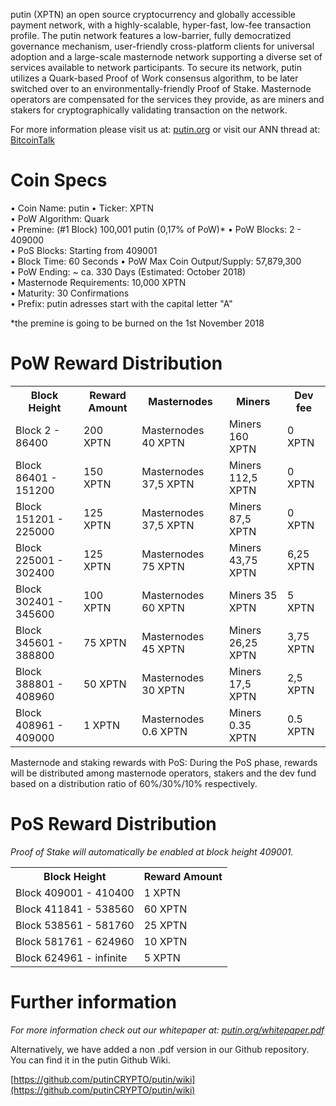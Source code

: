 
putin (XPTN) an open source cryptocurrency and globally accessible payment network, with a highly-scalable, hyper-fast, low-fee transaction profile. The putin network features a low-barrier, fully democratized governance mechanism, user-friendly cross-platform clients for universal adoption and a large-scale masternode network supporting a diverse set of services available to network participants. To secure its network, putin utilizes a Quark-based Proof of Work consensus algorithm, to be later switched over to an environmentally-friendly Proof of Stake. Masternode operators are compensated for the services they provide, as are miners and stakers for cryptographically validating transaction on the network.

For more information please visit us at: [putin.org](https://putin.org/) or visit our ANN thread at: [BitcoinTalk](https://bitcointalk.org/index.php?topic=2343884.0)

# Coin Specs

• Coin Name: putin
• Ticker: XPTN  
• PoW Algorithm: Quark  
• Premine: (#1 Block) 100,001 putin (0,17% of PoW)*
• PoW Blocks: 2 - 409000  
• PoS Blocks: Starting from 409001  
• Block Time: 60 Seconds
• PoW Max Coin Output/Supply: 57,879,300  
• PoW Ending: ~ ca. 330 Days (Estimated: October 2018)  
• Masternode Requirements: 10,000 XPTN  
• Maturity: 30 Confirmations  
• Prefix: putin adresses start with the capital letter "A"

*the premine is going to be burned on the 1st November 2018

# PoW Reward Distribution

<table>
  <tr><th>Block Height</th><th>Reward Amount</th><th>Masternodes</th><th>Miners</th><th>Dev fee</th></tr>
  <tr><td>Block 2 - 86400</td><td>200 XPTN</td><td>   Masternodes 40 XPTN</td><td>Miners 160 XPTN</td><td>0 XPTN</td></tr>
<tr><td>Block 86401 - 151200</td><td>150 XPTN</td><td>  Masternodes 37,5 XPTN</td><td>Miners 112,5 XPTN</td><td>0 XPTN</td></tr>
<tr><td>Block 151201 - 225000</td><td>125 XPTN</td><td>  Masternodes 37,5 XPTN</td><td>Miners 87,5 XPTN</td><td>0 XPTN</td></tr>
<tr><td>Block 225001 - 302400</td><td>125 XPTN</td><td>  Masternodes 75 XPTN</td><td>Miners 43,75 XPTN</td><td>6,25 XPTN</td></tr>
<tr><td>Block 302401 - 345600</td><td>100 XPTN</td><td>   Masternodes 60 XPTN</td><td>Miners 35 XPTN</td><td>5 XPTN</td></tr>
<tr><td>Block 345601 - 388800</td><td>75 XPTN</td><td>      Masternodes 45 XPTN</td><td>Miners 26,25 XPTN</td><td>3,75 XPTN</td></tr>
<tr><td>Block 388801 - 408960</td><td>50 XPTN</td><td>      Masternodes 30 XPTN</td><td>Miners 17,5 XPTN</td><td>2,5 XPTN</td></tr>
<tr><td>Block 408961 - 409000</td><td>1 XPTN</td><td>      Masternodes 0.6 XPTN</td><td>Miners 0.35 XPTN</td><td>0.5 XPTN</td></tr>
</table>

Masternode and staking rewards with PoS:
During the PoS phase, rewards will be distributed among masternode operators, stakers and the dev fund based on a distribution ratio of 60%/30%/10% respectively.

# PoS Reward Distribution

_Proof of Stake will automatically be enabled at block height 409001._
<table>
<tr><th>Block Height</th><th>Reward Amount</th>
<tr><td>Block 409001 - 410400</td><td>1 XPTN</td></tr>
<tr><td>Block 411841 - 538560</td><td>60 XPTN</td></tr>
<tr><td>Block 538561 - 581760</td><td>25 XPTN</td></tr>
<tr><td>Block 581761 - 624960</td><td>10 XPTN</td></tr>
<tr><td>Block 624961 - infinite</td><td>5 XPTN</td></tr>
</table>


# Further information

_For more information check out our whitepaper at: [putin.org/whitepaper.pdf](https://putin.org/whitepaper.pdf)_


Alternatively, we have added a non .pdf version in our Github repository. You can find it in the putin Github Wiki.

[https://github.com/putinCRYPTO/putin/wiki](https://github.com/putinCRYPTO/putin/wiki)
